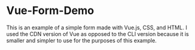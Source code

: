 # Vue-Form-Demo

This is an example of a simple form made with Vue.js, CSS, and HTML. I used the CDN version of Vue as opposed to the CLI version because it is smaller and simpler to use for the purposes of this example. 
